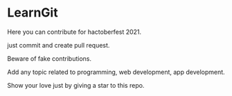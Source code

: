 # LearnGit
Here you can contribute for hactoberfest 2021.

just commit and create pull request.

Beware of fake contributions.

Add any topic related to programming, web development, app development.

Show your love just by giving a star to this repo. 
